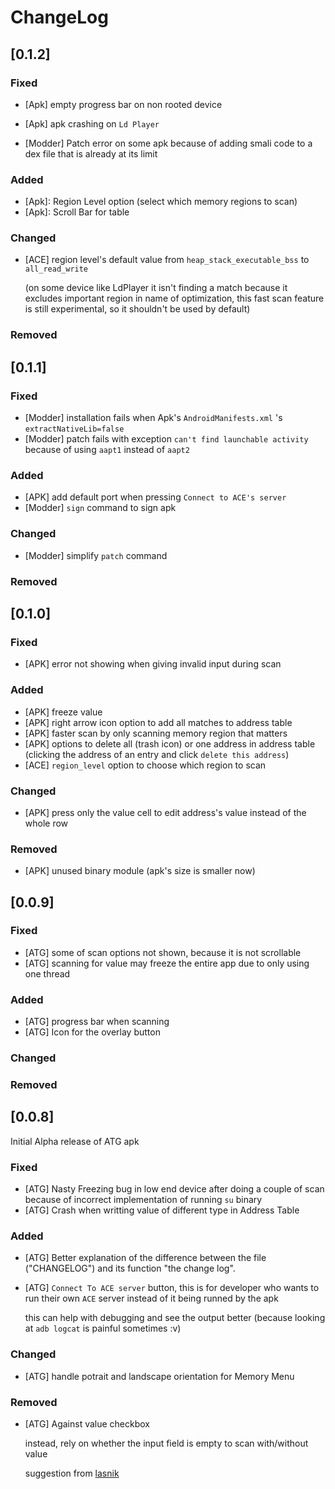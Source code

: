 # ChangeLog

## [0.1.2]

### Fixed

- [Apk] empty progress bar on non rooted device

- [Apk] apk crashing on `Ld Player`

- [Modder] Patch error on some apk
  because of adding smali code to a dex file that is already at its limit


### Added

- [Apk]: Region Level option (select which memory regions to scan) 
- [Apk]: Scroll Bar for table

### Changed
- [ACE] region level's default value from `heap_stack_executable_bss` to `all_read_write`

  (on some device like LdPlayer it isn't finding a match because it excludes important region in name 
   of optimization, this fast scan feature is still experimental, so it shouldn't be used by default)

### Removed

## [0.1.1]

### Fixed
- [Modder] installation fails when Apk's `AndroidManifests.xml` 's `extractNativeLib=false`
- [Modder] patch fails with exception `can't find launchable activity` because of 
           using `aapt1` instead of `aapt2`

### Added
- [APK] add default port when pressing `Connect to ACE's server`
- [Modder] `sign` command to sign apk

### Changed
- [Modder] simplify `patch` command

### Removed

## [0.1.0]

### Fixed
- [APK] error not showing when giving invalid input during scan

### Added
- [APK] freeze value
- [APK] right arrow icon option to add all matches to address table
- [APK] faster scan by only scanning memory region that matters
- [APK] options to delete all (trash icon)  or one address in address table
	(clicking the address of an entry and click `delete this address`)
- [ACE] `region_level` option to choose which region to scan

### Changed
- [APK] press only the value cell to edit address's value instead of the whole row

### Removed
- [APK] unused binary module (apk's size is smaller now)

## [0.0.9]

### Fixed
- [ATG] some of scan options not shown, because it is not scrollable
- [ATG] scanning for value may freeze the entire app due to only using one thread

### Added
- [ATG] progress bar when scanning
- [ATG] Icon for the overlay button

### Changed
### Removed

## [0.0.8]
Initial Alpha release of ATG apk

### Fixed
- [ATG] Nasty Freezing bug in low end device after doing a couple of scan 
  because of incorrect implementation of running `su` binary 
- [ATG] Crash when writting value of different type in Address Table

### Added
- [ATG] Better explanation of the difference between the file ("CHANGELOG")
  and its function "the change log".

- [ATG] `Connect To ACE server` button, this is for developer
  who wants to run their own `ACE` server instead of it being runned by the apk

  this can help with debugging and see the output better
  (because looking at `adb logcat` is painful sometimes :v)

### Changed
- [ATG] handle potrait and landscape orientation for Memory Menu
### Removed
- [ATG] Against value checkbox 

  instead, rely on whether the input field is empty
  to scan with/without value

  suggestion from [lasnik](https://github.com/lasnikprogram)

